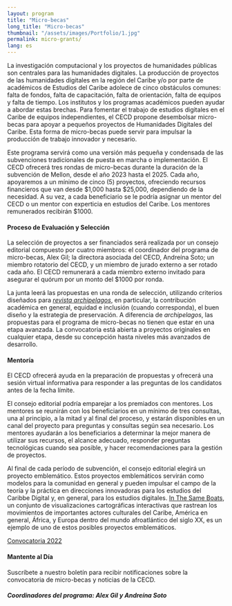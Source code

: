 ```yaml
---
layout: program
title: "Micro-becas"
long_title: "Micro-becas"
thumbnail: "/assets/images/Portfolio/1.jpg"
permalink: micro-grants/
lang: es
---
```


<div class="portfolio-details">

   <p>La investigación computacional y los proyectos de humanidades públicas son centrales para las humanidades digitales. La producción de proyectos de las humanidades digitales en la región del Caribe y/o por parte de académicos de Estudios del Caribe adolece de cinco obstáculos comunes: falta de fondos, falta de capacitación, falta de orientación, falta de equipos y falta de tiempo. Los institutos y los programas académicos pueden ayudar a abordar estas brechas. Para fomentar el trabajo de estudios digitales en el Caribe de equipos independientes, el CECD propone desembolsar micro-becas para apoyar a pequeños proyectos de Humanidades Digitales del Caribe. Esta forma de micro-becas puede servir para impulsar la producción de trabajo innovador y necesario.</p>
   <p>Este programa servirá como una versión más pequeña y condensada de las subvenciones tradicionales de puesta en marcha o implementación. El CECD ofrecerá tres rondas de micro-becas durante la duración de la subvención de Mellon, desde el año 2023 hasta el 2025. Cada año, apoyaremos a un mínimo de cinco (5) proyectos, ofreciendo recursos financieros que van desde $1,000 hasta $25,000, dependiendo de la necesidad. A su vez, a cada beneficiario se le podría asignar un mentor del CECD o un mentor con experticia en estudios del Caribe. Los mentores remunerados recibirán $1000.</p>
   <h4>Proceso de Evaluación y Selección</h4>
   <p>La selección de proyectos a ser financiados será realizada por un consejo editorial compuesto por cuatro miembros: el coordinador del programa de micro-becas, Alex Gil; la directora asociada del CECD, Andreína Soto; un miembro rotatorio del CECD, y un miembro de jurado externo a ser rotado cada año. El CECD remunerará a cada miembro externo invitado para asegurar el quórum por un monto del $1000 por ronda.</p> 
   <p>La junta leerá las propuestas en una ronda de selección, utilizando criterios diseñados para <a href="https://archipelagosjournal.org/reviewers.html" target="_blank"><i>revista archipelagos</i></a>, en particular, la contribución académica en general, equidad e inclusión (cuando corresponda), el buen diseño y la estrategia de preservación. A diferencia de <i>archipelagos</i>, las propuestas para el programa de micro-becas no tienen que estar en una etapa avanzada. La convocatoria está abierta a proyectos originales en cualquier etapa, desde su concepción hasta niveles más avanzados de desarrollo.</p> 
   <h4>Mentoría</h4>
   <p>El CECD ofrecerá ayuda en la preparación de propuestas y ofrecerá una sesión virtual informativa para responder a las preguntas de los candidatos antes de la fecha límite.</p> 
   <p>El consejo editorial podría emparejar a los premiados con mentores. Los mentores se reunirán con los beneficiarios en un mínimo de tres consultas, una al principio, a la mitad y al final del proceso, y estarán disponibles en un canal del proyecto para preguntas y consultas según sea necesario. Los mentores ayudarán a los beneficiarios a determinar la mejor manera de utilizar sus recursos, el alcance adecuado, responder preguntas tecnológicas cuando sea posible, y hacer recomendaciones para la gestión de proyectos.</p>
   <p>Al final de cada período de subvención, el consejo editorial elegirá un proyecto emblemático. Estos proyectos emblemáticos servirán como modelos para la comunidad en general y pueden impulsar el campo de la teoría y la práctica en direcciones innovadoras para los estudios del Caribbe Digital y, en general, para los estudios digitales. <a href="https://sameboats.org/" target="_blank">In The Same Boats</a>, un conjunto de visualizaciones cartográficas interactivas que rastrean los movimientos de importantes actores culturales del Caribe, América en general, África, y Europa dentro del mundo afroatlántico del siglo XX, es un ejemplo de uno de estos posibles proyectos emblemáticos.</p>

   <div class="project-demo-btn">
        <a class="btn project-btn" href="{{site.baseurl}}/micro-grants/cfp2022/">Convocatoria 2022</a>
    </div>

   <h4>Mantente al Día</h4>
   <p>Suscríbete a nuestro boletín para recibir notificaciones sobre la convocatoria de micro-becas y noticias de la CECD.</p>
   <h5>Coordinadores del programa: Alex Gil y Andreína Soto</h5>
</div>
